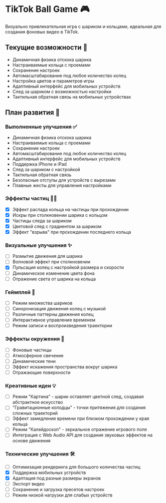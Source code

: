 # TikTok Ball Game 🎮

Визуально привлекательная игра с шариком и кольцами, идеальная для создания фоновых видео в TikTok.

## Текущие возможности 🎯

- Динамичная физика отскока шарика
- Настраиваемые кольца с проемами
- Сохранение настроек
- Автомасштабирование под любое количество колец
- Настройка цветов и параметров игры
- Адаптивный интерфейс для мобильных устройств
- След за шариком с возможностью настройки
- Тактильная обратная связь на мобильных устройствах

## План развития 🚀

### Выполненные улучшения ✅

- Динамичная физика отскока шарика
- Настраиваемые кольца с проемами
- Сохранение настроек
- Автомасштабирование под любое количество колец
- Адаптивный интерфейс для мобильных устройств
- Поддержка iPhone и iPad
- След за шариком с настройкой
- Тактильная обратная связь
- Безопасные отступы для устройств с вырезами
- Плавные жесты для управления настройками

### Эффекты частиц 🌟✅

- [x] Эффект распада кольца на частицы при прохождении
- [x] Искры при столкновении шарика с кольцом
- [x] Частицы следа за шариком
- [x] Цветовой след с градиентом за шариком
- [x] Эффект "взрыва" при прохождении последнего кольца

### Визуальные улучшения ✨

- [ ] Размытие движения для шарика
- [ ] Волновой эффект при столкновении
- [x] Пульсация колец с настройкой размера и скорости
- [ ] Динамическое изменение цвета фона
- [ ] Отражение света от шарика на кольца

### Геймплей 🎲

- [ ] Режим множества шариков
- [ ] Синхронизация движения колец с музыкой
- [ ] Различные паттерны движения колец
- [ ] Интерактивное управление временем
- [ ] Режим записи и воспроизведения траектории

### Эффекты окружения 🌈

- [ ] Фоновые частицы
- [ ] Атмосферное свечение
- [ ] Динамические тени
- [ ] Эффект искажения пространства вокруг шарика
- [ ] Отражающие поверхности

### Креативные идеи 💡

- [ ] Режим "Картина" - шарик оставляет цветной след, создавая абстрактное искусство
- [ ] "Гравитационные колодцы" - точки притяжения для создания сложных траекторий
- [ ] Эффект замедления времени при близком прохождении у края кольца
- [ ] Режим "Калейдоскоп" - зеркальное отражение игрового поля
- [ ] Интеграция с Web Audio API для создания звуковых эффектов на основе движения

### Технические улучшения 🛠

- [ ] Оптимизация рендеринга для большого количества частиц
- [x] Поддержка мобильных устройств
- [x] Адаптация под разные размеры экранов
- [ ] Экспорт видео
- [ ] Сохранение и загрузка пресетов настроек
- [ ] Режим низкой нагрузки для слабых устройств

